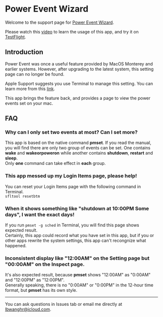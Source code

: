 # Power Event Wizard
Welcome to the support page for [Power Event Wizard](https://apps.apple.com/cn/app/scheduled-startup-wizard/id6503290654?mt=12).  

Please watch this [video](https://youtu.be/Mh2bkcEp0tE) to learn the usage of this app, and try it on [TestFlight](https://testflight.apple.com/join/XfE2jsU8).

## Introduction
Power Event was once a useful feature provided by MacOS Monterey and earlier systems. However, after upgrading to the latest system, this setting page can no longer be found.

Apple Support suggests you use Terminal to manage this setting. You can learn more from this [link](https://support.apple.com/guide/mac-help/schedule-your-mac-to-turn-on-or-off-mchl40376151/mac).

This app brings the feature back, and provides a page to view the power events set on your mac.

## FAQ

### Why can I only set two events at most? Can I set more?  
This app is based on the native command **pmset**. If you read the manual, you will find there are only two group of events can be set. One contains **wake** and **wakeorpoweron** while another contains **shutdown**, **restart** and **sleep**.  
Only **one** command can take effect in **each** group.

### This app messed up my Login Items page, please help!
You can reset your Login Items page with the following command in Terminal.  
`sfltool resetbtm`

### When it shows something like "shutdown at 10:00PM Some days", I want the exact days!
If you run `pmset -g sched` in Terminal, you will find this page shows expected result.  
Certainly, this app could record what you have set in this app, but if you or other apps rewrite the system settings, this app can't recongnize what happened.

### Inconsistent display like "12:00AM" on the Setting page but "00:00AM" on the Inspect page.
It's also expected result, because **pmset** shows "12:00AM" as "0:00AM" and "12:00PM" as "12:00PM".   
Generally speaking, there is no "0:00AM" or "0:00PM" in the 12-hour time format, but **pmset** has its own style.

---
You can ask questions in Issues tab or email me directly at lbwanghr@icloud.com.
